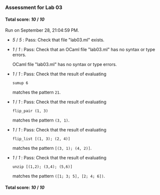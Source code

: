 ### Assessment for Lab 03

#### Total score: _10_ / _10_

Run on September 28, 21:04:59 PM.

+  _5_ / _5_ : Pass: Check that file "lab03.ml" exists.

+  _1_ / _1_ : Pass: Check that an OCaml file "lab03.ml" has no syntax or type errors.

    OCaml file "lab03.ml" has no syntax or type errors.



+  _1_ / _1_ : Pass: 
Check that the result of evaluating
   ```
   sumup 6
   ```
   matches the pattern `21`.

   




+  _1_ / _1_ : Pass: 
Check that the result of evaluating
   ```
   flip_pair (1, 3)
   ```
   matches the pattern `(3, 1)`.

   




+  _1_ / _1_ : Pass: 
Check that the result of evaluating
   ```
   flip_list [(1, 3); (2, 4)]
   ```
   matches the pattern `[(3, 1); (4, 2)]`.

   




+  _1_ / _1_ : Pass: 
Check that the result of evaluating
   ```
   unzip [(1,2); (3,4); (5,6)]
   ```
   matches the pattern `([1; 3; 5], [2; 4; 6])`.

   




#### Total score: _10_ / _10_

